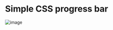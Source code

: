 # Simple CSS progress bar

![image](https://github.com/user-attachments/assets/8932dd36-7001-4685-9033-e34b0494a725)
